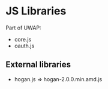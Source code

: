 # JS Libraries


Part of UWAP:

* core.js
* oauth.js



## External libraries


* hogan.js => hogan-2.0.0.min.amd.js